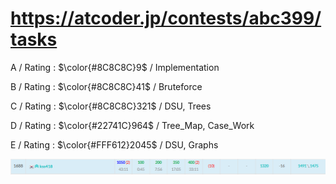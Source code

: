 # https://atcoder.jp/contests/abc399/tasks

A / Rating : $\color{#8C8C8C}9$ / Implementation

B / Rating : $\color{#8C8C8C}41$ / Bruteforce

C / Rating : $\color{#8C8C8C}321$ / DSU, Trees

D / Rating : $\color{#22741C}964$ / Tree_Map, Case_Work

E / Rating : $\color{#FFF612}2045$ / DSU, Graphs

![My Image](https://github.com/kss418/Atcoder/blob/main/ABC/Images/Standings/399.png)
